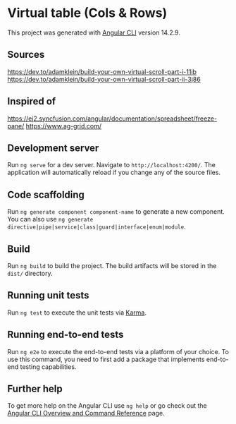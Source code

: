# Virtual table (Cols & Rows)

This project was generated with [Angular CLI](https://github.com/angular/angular-cli) version 14.2.9.

## Sources

https://dev.to/adamklein/build-your-own-virtual-scroll-part-i-11ib
https://dev.to/adamklein/build-your-own-virtual-scroll-part-ii-3j86

## Inspired of

https://ej2.syncfusion.com/angular/documentation/spreadsheet/freeze-pane/
https://www.ag-grid.com/

## Development server

Run `ng serve` for a dev server. Navigate to `http://localhost:4200/`. The application will automatically reload if you change any of the source files.

## Code scaffolding

Run `ng generate component component-name` to generate a new component. You can also use `ng generate directive|pipe|service|class|guard|interface|enum|module`.

## Build

Run `ng build` to build the project. The build artifacts will be stored in the `dist/` directory.

## Running unit tests

Run `ng test` to execute the unit tests via [Karma](https://karma-runner.github.io).

## Running end-to-end tests

Run `ng e2e` to execute the end-to-end tests via a platform of your choice. To use this command, you need to first add a package that implements end-to-end testing capabilities.

## Further help

To get more help on the Angular CLI use `ng help` or go check out the [Angular CLI Overview and Command Reference](https://angular.io/cli) page.
